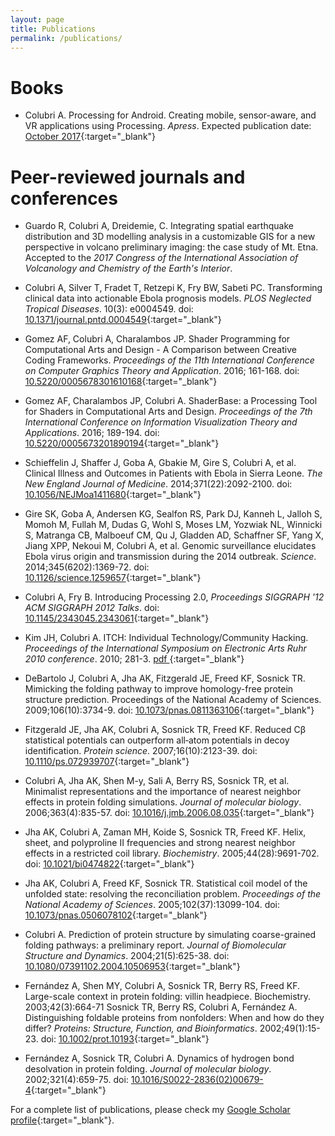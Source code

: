 ```yaml
---
layout: page
title: Publications
permalink: /publications/
---
```


Books
=====
* Colubri A. Processing for Android. Creating mobile, sensor-aware, and VR applications using Processing. _Apress_. Expected publication date: [October 2017](http://www.apress.com/9781484227183){:target="_blank"}

Peer-reviewed journals and conferences
======================================
* Guardo R, Colubri A, Dreidemie, C. Integrating spatial earthquake distribution and 3D modelling analysis in a customizable GIS for a new perspective in volcano preliminary imaging: the case study of Mt. Etna. Accepted to the _2017 Congress of the International Association of Volcanology and Chemistry of the Earth's Interior_.

* Colubri A, Silver T, Fradet T, Retzepi K, Fry BW, Sabeti PC. Transforming clinical data into actionable Ebola prognosis models. _PLOS Neglected Tropical Diseases_. 10(3): e0004549. doi: [10.1371/journal.pntd.0004549](https://doi.org/10.1371/journal.pntd.0004549){:target="_blank"}

* Gomez AF, Colubri A, Charalambos JP. Shader Programming for Computational Arts and Design - A Comparison between Creative Coding Frameworks. _Proceedings of the 11th International Conference on Computer Graphics Theory and Application_. 2016; 161-168. doi: [10.5220/0005678301610168](https://doi.org/10.5220/0005678301610168){:target="_blank"}

* Gomez AF, Charalambos JP, Colubri A. ShaderBase: a Processing Tool for Shaders in Computational Arts and Design. _Proceedings of the 7th International Conference on Information Visualization Theory and Applications_. 2016; 189-194. doi: [10.5220/0005673201890194](https://doi.org/10.5220/0005673201890194){:target="_blank"}

* Schieffelin J, Shaffer J, Goba A, Gbakie M, Gire S, Colubri A, et al. Clinical Illness and Outcomes in Patients with Ebola in Sierra Leone. _The New England Journal of Medicine_. 2014;371(22):2092-2100. doi: [10.1056/NEJMoa1411680](https://doi.org/10.1056/NEJMoa1411680){:target="_blank"}

* Gire SK, Goba A, Andersen KG, Sealfon RS, Park DJ, Kanneh L, Jalloh S, Momoh M, Fullah M, Dudas G, Wohl S, Moses LM, Yozwiak NL, Winnicki S, Matranga CB, Malboeuf CM, Qu J, Gladden AD, Schaffner SF, Yang X, Jiang XPP, Nekoui M, Colubri A, et al. Genomic surveillance elucidates Ebola virus origin and transmission during the 2014 outbreak. _Science_. 2014;345(6202):1369-72. doi: [10.1126/science.1259657](https://doi.org/10.1126/science.1259657){:target="_blank"}

* Colubri A, Fry B. Introducing Processing 2.0, _Proceedings SIGGRAPH '12 ACM SIGGRAPH 2012 Talks_. doi: [10.1145/2343045.2343061](https://doi.org/10.1145/2343045.2343061){:target="_blank"}

* Kim JH, Colubri A. ITCH: Individual Technology/Community Hacking. _Proceedings of the International Symposium on Electronic Arts Ruhr 2010 conference_. 2010; 281-3. [pdf ](http://www.isea2010ruhr.org/files/redaktion/pdf/isea2010_proceedings_p27_kim_colubri.pdf){:target="_blank"}

* DeBartolo J, Colubri A, Jha AK, Fitzgerald JE, Freed KF, Sosnick TR. Mimicking the folding pathway to improve homology-free protein structure prediction. Proceedings of the National Academy of Sciences. 2009;106(10):3734-9. doi: [10.1073/pnas.0811363106](https://doi.org/10.1073/pnas.0811363106){:target="_blank"}

* Fitzgerald JE, Jha AK, Colubri A, Sosnick TR, Freed KF. Reduced Cβ statistical potentials can outperform all‐atom potentials in decoy identification. _Protein science_. 2007;16(10):2123-39. doi: [10.1110/ps.072939707](https://doi.org/10.1110/ps.072939707){:target="_blank"}

* Colubri A, Jha AK, Shen M-y, Sali A, Berry RS, Sosnick TR, et al. Minimalist representations and the importance of nearest neighbor effects in protein folding simulations. _Journal of molecular biology_. 2006;363(4):835-57. doi: [10.1016/j.jmb.2006.08.035](https://doi.org/10.1016/j.jmb.2006.08.035){:target="_blank"}

* Jha AK, Colubri A, Zaman MH, Koide S, Sosnick TR, Freed KF. Helix, sheet, and polyproline II frequencies and strong nearest neighbor effects in a restricted coil library. _Biochemistry_. 2005;44(28):9691-702. doi: [10.1021/bi0474822](https://doi.org/10.1021/bi0474822){:target="_blank"}

* Jha AK, Colubri A, Freed KF, Sosnick TR. Statistical coil model of the unfolded state: resolving the reconciliation problem. _Proceedings of the National Academy of Sciences_. 2005;102(37):13099-104. doi: [10.1073/pnas.0506078102](https://doi.org/10.1073/pnas.0506078102){:target="_blank"}

* Colubri A. Prediction of protein structure by simulating coarse-grained folding pathways: a preliminary report. _Journal of Biomolecular Structure and Dynamics_. 2004;21(5):625-38. doi: [10.1080/07391102.2004.10506953](https://doi.org/10.1080/07391102.2004.10506953){:target="_blank"}

* Fernández A, Shen MY, Colubri A, Sosnick TR, Berry RS, Freed KF. Large-scale context in protein folding: villin headpiece. Biochemistry. 2003;42(3):664-71
Sosnick TR, Berry RS, Colubri A, Fernández A. Distinguishing foldable proteins from nonfolders: When and how do they differ? _Proteins: Structure, Function, and Bioinformatics_. 2002;49(1):15-23. doi: [10.1002/prot.10193](https://doi.org/10.1002/prot.10193){:target="_blank"}

* Fernández A, Sosnick TR, Colubri A. Dynamics of hydrogen bond desolvation in protein folding. _Journal of molecular biology_. 2002;321(4):659-75. doi: [10.1016/S0022-2836(02)00679-4](https://doi.org/10.1016/S0022-2836(02)00679-4){:target="_blank"}

For a complete list of publications, please check my [Google Scholar profile](https://scholar.google.com/citations?user=wvvJioMAAAAJ&hl=en){:target="_blank"}.